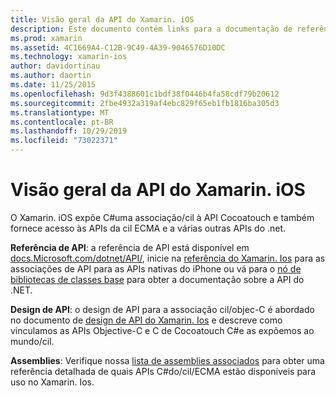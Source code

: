```yaml
---
title: Visão geral da API do Xamarin. iOS
description: Este documento contém links para a documentação de referência da API do Xamarin, um guia que descreve o design da API do Xamarin. iOS e uma lista de assemblies que estão disponíveis para uso no desenvolvimento do Xamarin.
ms.prod: xamarin
ms.assetid: 4C1669A4-C12B-9C49-4A39-9046576D10DC
ms.technology: xamarin-ios
author: davidortinau
ms.author: daortin
ms.date: 11/25/2015
ms.openlocfilehash: 9d3f4388601c1bdf38f0446b4fa58cdf79b20612
ms.sourcegitcommit: 2fbe4932a319af4ebc829f65eb1fb1816ba305d3
ms.translationtype: MT
ms.contentlocale: pt-BR
ms.lasthandoff: 10/29/2019
ms.locfileid: "73022371"
---
```

# <a name="xamarinios-api-overview"></a>Visão geral da API do Xamarin. iOS

O Xamarin. iOS expõe C#uma associação/cil à API Cocoatouch e também fornece acesso às APIs da cil ECMA e a várias outras APIs do .net.

 **Referência de API**: a referência de API está disponível em [docs.Microsoft.com/dotnet/API/](https://docs.microsoft.com/dotnet/api/), inicie na [referência do Xamarin. Ios](https://docs.microsoft.com/dotnet/api/?view=xamarin-ios-sdk-12) para as associações de API para as APIs nativas do iPhone ou vá para o [nó de bibliotecas de classes base](https://docs.microsoft.com/dotnet/api/?view=xamarinios-10.8) para obter a documentação sobre a API do .NET.

 **Design de API**: o design de API para a associação cil/objec-C é abordado no documento de [design de API do Xamarin. Ios](~/ios/internals/api-design/index.md) e descreve como vinculamos as APIs Objective-C e C de Cocoatouch C#e as expõemos ao mundo/cil.

 **Assemblies**: Verifique nossa [lista de assemblies associados](~/cross-platform/internals/available-assemblies.md) para obter uma referência detalhada de quais APIs C#do/cil/ECMA estão disponíveis para uso no Xamarin. Ios.
